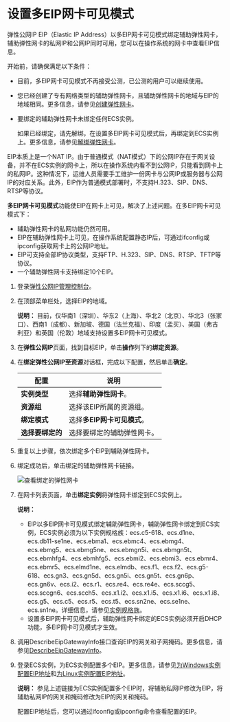 # 设置多EIP网卡可见模式

弹性公网IP EIP（Elastic IP Address）以多EIP网卡可见模式绑定辅助弹性网卡，辅助弹性网卡的私网IP和公网IP同时可用，您可以在操作系统的网卡中查看EIP信息。

开始前，请确保满足以下条件：

-   目前，多EIP网卡可见模式不再接受公测，已公测的用户可以继续使用。
-   您已经创建了专有网络类型的辅助弹性网卡，且辅助弹性网卡的地域与EIP的地域相同。更多信息，请参见[创建弹性网卡](/cn.zh-CN/网络/弹性网卡/创建弹性网卡.md)。
-   要绑定的辅助弹性网卡未绑定任何ECS实例。

    如果已经绑定，请先解绑，在设置多EIP网卡可见模式后，再绑定到ECS实例上。更多信息，请参见[解绑弹性网卡](/cn.zh-CN/网络/弹性网卡/解绑弹性网卡.md)。


EIP本质上是一个NAT IP。由于普通模式（NAT模式）下的公网IP存在于网关设备，并不在ECS实例的网卡上，所以在操作系统内看不到公网IP，只能看到网卡上的私网IP。这种情况下，运维人员需要手工维护一份网卡与公网IP或服务器与公网IP的对应关系。此外，EIP作为普通模式部署时，不支持H.323、SIP、DNS、RTSP等协议。

**多EIP网卡可见模式**功能使EIP在网卡上可见，解决了上述问题。在多EIP网卡可见模式下：

-   辅助弹性网卡的私网功能仍然可用。
-   EIP在辅助弹性网卡上可见，在操作系统配置静态IP后，可通过ifconfig或ipconfig获取网卡上的公网IP地址。
-   EIP可支持全部IP协议类型，支持FTP、H.323、SIP、DNS、RTSP、TFTP等协议。
-   一个辅助弹性网卡支持绑定10个EIP。

1.  登录[弹性公网IP管理控制台](https://vpc.console.aliyun.com/eip)。

2.  在顶部菜单栏处，选择EIP的地域。

    **说明：** 目前，仅华南1（深圳）、华东2（上海）、华北2（北京）、华北3（张家口）、西南1（成都）、新加坡、德国（法兰克福）、印度（孟买）、美国（弗吉利亚）和英国（伦敦）地域支持设置多EIP网卡可见模式。

3.  在**弹性公网IP**页面，找到目标EIP，单击**操作**列下的**绑定资源**。

4.  在**绑定弹性公网IP至资源**对话框，完成以下配置，然后单击**确定**。

    |配置|说明|
    |--|--|
    |**实例类型**|选择**辅助弹性网卡**。|
    |**资源组**|选择该EIP所属的资源组。|
    |**绑定模式**|选择**多EIP网卡可见模式**。|
    |**选择要绑定的**|选择要绑定的辅助弹性网卡。|

5.  重复以上步骤，依次绑定多个EIP到辅助弹性网卡。

6.  绑定成功后，单击绑定的辅助弹性网卡链接。

    ![查看绑定的弹性网卡](https://static-aliyun-doc.oss-accelerate.aliyuncs.com/assets/img/zh-CN/9059039951/p33382.png)

7.  在网卡列表页面，单击**绑定实例**将弹性网卡绑定到ECS实例上。

    **说明：**

    -   EIP以多EIP网卡可见模式绑定辅助弹性网卡，辅助弹性网卡绑定到ECS实例，ECS实例必须为以下实例规格族：ecs.c5-618、ecs.d1ne、ecs.db11-se1ne、ecs.ebma1、ecs.ebmc4、ecs.ebmg4、ecs.ebmg5、ecs.ebmg5ne、ecs.ebmgn5i、ecs.ebmgn5t、ecs.ebmhfg4、ecs.ebmhfg5、ecs.ebmi2、ecs.ebmi3、ecs.ebmr4、ecs.ebmr5、ecs.elmd1ne、ecs.elmdb、ecs.f1、ecs.f2、ecs.g5-618、ecs.gn3、ecs.gn5d、ecs.gn5i、ecs.gn5t、ecs.gn6p、ecs.gn6v、ecs.i2、ecs.r1、ecs.re4、ecs.re4e、ecs.sccg5、ecs.sccgn6、ecs.scch5、ecs.x1.i2、ecs.x1.i5、ecs.x1.i6、ecs.x1.i8、ecs.g5、ecs.c5、ecs.r5、ecs.t5、ecs.sn2ne、ecs.se1ne、ecs.sn1ne。详细信息，请参见[实例规格族](/cn.zh-CN/实例/实例规格族.md)。
    -   设置多EIP网卡可见模式后，辅助弹性网卡绑定的ECS实例必须开启DHCP功能，多EIP网卡可见模式才生效。
8.  调用DescribeEipGatewayInfo接口查询EIP的网关和子网掩码。更多信息，请参见[DescribeEipGatewayInfo](/cn.zh-CN/API参考/弹性公网IP/DescribeEipGatewayInfo.md)。

9.  登录ECS实例，为ECS实例配置多个EIP。更多信息，请参见[为Windows实例配置EIP地址](/cn.zh-CN/网络/弹性网卡/分配辅助私网IP地址.md)和[为Linux实例配置EIP地址](/cn.zh-CN/网络/弹性网卡/分配辅助私网IP地址.md)。

    **说明：** 参见上述链接为ECS实例配置多个EIP时，将辅助私网IP修改为EIP，将辅助私网IP的网关和掩码修改为EIP的网关和掩码。

    配置EIP地址后，您可以通过ifconfig或ipconfig命令查看配置的EIP。


